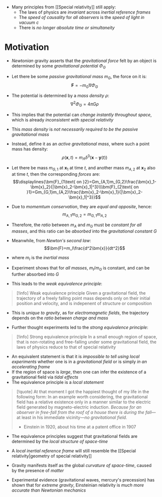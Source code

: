 - Many principles from [[Special relativity]] still apply:
	- The laws of physics are _invariant_ across _inertial reference frames_
	- The _speed of causality_ for _all observers_ is the _speed of light in vacuum_ $c$
	- There is _no longer absolute time or simultaneity_

# Motivation
- _Newtonian_ gravity asserts that the _gravitational force_ felt by an object is determined by some _gravitational potential_ $\Phi_G$
- Let there be some _passive gravitational mass_ $m_G$, the force on it is:
$$\bm{F}=-m_G\nabla\Phi_G$$
- The potential is determined by a _mass density_ $\rho$:
$$\nabla^2\Phi_G=4\pi G\rho$$
- This implies that the potential can _change instantly throughout space_, which is already _inconsistent with special relativity_

- This _mass density_ is _not necessarily required to be the passive gravitational mass_
- Instead, define it as an _active gravitational mass_, where such a point mass has density:
$$\rho(\bm{x},t)=m_A\delta^3(\bm{x}-\bm{y}(t))$$
- Let there be mass $m_{G,1}$ at $\bm{x}_1$ at time $t$, and another mass $m_{A,2}$ at $\bm{x}_2$ also at time $t$, then the corresponding _forces_ are:
$$\displaylines{\bm{F}_{1\text{ on }2}=Gm_{A,1}m_{G,2}\frac{\bm{x}_1-\bm{x}_2}{|\bm{x}_2-\bm{x}_1|^3}\\\bm{F}_{2\text{ on }1}=Gm_{G,1}m_{A,2}\frac{\bm{x}_2-\bm{x}_1}{|\bm{x}_2-\bm{x}_1|^3}}$$
- Due to _momemtum conservation_, they are _equal and opposite_, hence:
$$m_{A,1}m_{G,2}=m_{G,1}m_{A,2}$$
- Therefore, the _ratio_ between $m_A$ and $m_G$ must be _constant for all masses_, and this ratio can be _absorbed_ into the _gravitational constant_ $G$

- Meanwhile, from _Newton's second law_:
$$\bm{F}=m_I\frac{d^2\bm{x}}{dt^2}$$
- where $m_I$ is the _inertial mass_
- Experiment shows that for _all masses_, $m_I/m_G$ is constant, and can be further absorbed into $G$
- This leads to the _weak equivalence principle_:
>[!info] Weak equivalence principle
>Given a gravitational field, the trajectory of a freely falling point mass depends only on their initial position and velocity, and is indepenent of structure or composition
- This is _unique to gravity_, as for _electromagnetic fields_, the trajectory depends on the _ratio between charge and mass_

- Further thought experiments led to the _strong equivalence principle_:
>[!info] Strong equivalence principle
>In a small enough region of space, that is non-rotating and free-falling under some gravitational field, the laws of physics reduce to that of special relativity
- An equivalent statement is that it is _impossible to tell using local experiments_ whether one is in a _gravitational field_ or is simply _in an accelerating frame_
- If the region of space is _large_, then one can infer the existence of a gravitational field via _tidal effects_
- The equivalence principle is a _local statement_

>[!quote]
>At that moment I got the happiest thought of my life in the following form: In an example worth considering, the gravitational field has a relative existence only in a manner similar to the electric field generated by magneto-electric induction. _Because for an observer in free-fall from the roof of a house there is during the fall_—at least in his immediate vicinity—_no gravitational field._
>- Einstein in 1920, about his time at a patent office in 1907

- The equivalence principles suggest that gravitational fields are determined by the _local structure of space-time_
- A _local inertial reference frame_ will still resemble the [[Special relativity|geometry of special relativity]]
- Gravity manifests itself as the global _curvature of space-time_, caused by the presence of _matter_

- Experimental evidence (gravitational waves, mercury's precession) has shown that for _extreme gravity_, Einsteinian relativity is _much more accurate than Newtonian mechanics_